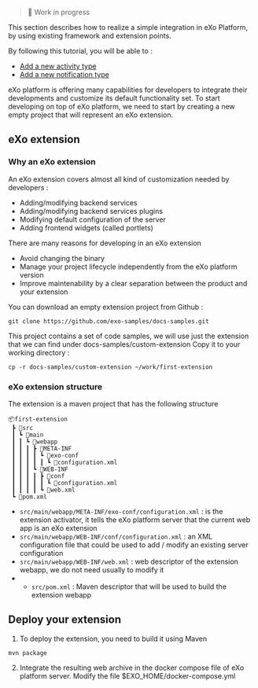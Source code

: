> 🚧 Work in progress

This section describes how to realize a simple integration in eXo Platform, by using existing framework and extension points. 

By following this tutorial, you will be able to :
- [Add a new activity type](/guide/developer-guide/simple-integration/activity-type.html)
- [Add a new notification type](/guide/developer-guide/simple-integration/notification.html)


eXo platform is offering many capabilities for developers to integrate their developments and customize its default functionality set.
To start developing on top of eXo platform, we need to start by creating a new empty project that will represent an eXo extension.

## eXo extension

### Why an eXo extension
An eXo extension covers almost all kind of customization needed by developers :
 - Adding/modifying backend services
 - Adding/modifying backend services plugins
 - Modifying default configuration of the server
 - Adding frontend widgets (called portlets) 

There are many reasons for developing in an eXo extension
 - Avoid changing the binary
 - Manage your project lifecycle independently from the eXo platform version
 - Improve maintenability by a clear separation between the product and your extension 

You can download an empty extension project from Github :
```shell
git clone https://github.com/exo-samples/docs-samples.git
```
This project contains a set of code samples, we will use just the extension that we can find under docs-samples/custom-extension
Copy it to your working directory : 
```shell
cp -r docs-samples/custom-extension ~/work/first-extension
```

### eXo extension structure
The extension is a maven project that has the following structure
```
📦first-extension
 ┣ 📂src
 ┃ ┗ 📂main
 ┃ ┃ ┗ 📂webapp
 ┃ ┃ ┃ ┣ 📂META-INF
 ┃ ┃ ┃ ┃ ┗ 📂exo-conf
 ┃ ┃ ┃ ┃ ┃ ┗ 📜configuration.xml
 ┃ ┃ ┃ ┗ 📂WEB-INF
 ┃ ┃ ┃ ┃ ┣ 📂conf
 ┃ ┃ ┃ ┃ ┃ ┗ 📜configuration.xml
 ┃ ┃ ┃ ┃ ┗ 📜web.xml
 ┗ 📜pom.xml
```
 - ``` src/main/webapp/META-INF/exo-conf/configuration.xml ``` : is the extension activator, it tells the eXo platform server that the current web app is an eXo extension
 - ``` src/main/webapp/WEB-INF/conf/configuration.xml ``` : an XML configuration file that could be used to add / modify an existing server configuration
 - ``` src/main/webapp/WEB-INF/web.xml ``` : web descriptor of the extension webapp, we do not need usually to modify it
 -  - ``` src/pom.xml ``` : Maven descriptor that will be used to build the extension webapp


 ## Deploy your extension

 1. To deploy the extension, you need to build it using Maven
 ```shell
 mvn package
 ```
 2. Integrate the resulting web archive in the docker compose file of eXo platform server. Modify the file $EXO_HOME/docker-compose.yml
